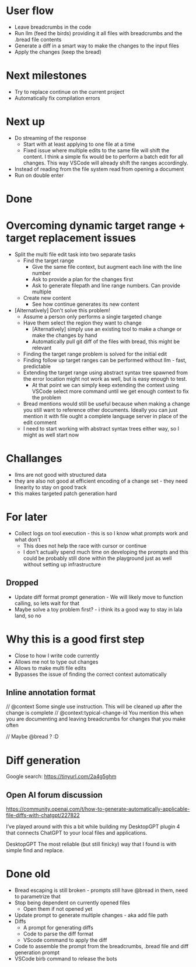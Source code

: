 # User flow
- Leave breadcrumbs in the code
- Run llm (feed the birds) providing it all files with breadcrumbs and the .bread file contents
- Generate a diff in a smart way to make the changes to the input files
- Apply the changes (keep the bread)

# Next milestones
- Try to replace continue on the current project
- Automatically fix compilation errors

# Next up
- Do streaming of the response
  - Start with at least applying to one file at a time
  - Fixed issue where multiple edits to the same file will shift the content. I think a simple fix would be to perform a batch edit for all changes. This way VSCode will already shift the ranges accordingly.
- Instead of reading from the file system read from opening a document
- Run on double enter

# Done


# Overcoming dynamic target range + target replacement issues
- Split the multi file edit task into two separate tasks
  - Find the target range
    - Give the same file context, but augment each line with the line number
    - Ask to provide a plan for the changes first
    - Ask to generate filepath and line range numbers. Can provide multiple
  - Create new content
    - See how continue generates its new content
- [Alternatively] Don't solve this problem!
  - Assume a person only performs a single targeted change
  - Have them select the region they want to change
    - [Alternatively] simply use an existing tool to make a change or make the changes by hand
    - Automatically pull git diff of the files with bread, this might be relevant
  - Finding the target range problem is solved for the initial edit
  - Finding follow up target ranges can be performed without llm - fast, predictable
  - Extending the target range using abstract syntax tree spawned from the error location might not work as well, but is easy enough to test. 
    - At that point we can simply keep extending the context using VSCode select more command until we get enough context to fix the problem
  - Bread mentions would still be useful because when making a change you still want to reference other documents. Ideally you can just mention it with file ought a complete language server in place of the edit comment
  - I need to start working with abstract syntax trees either way, so I might as well start now

# Challanges
- llms are not good with structured data
- they are also not good at efficient encoding of a change set - they need linearity to stay on good track
- this makes targeted patch generation hard

# For later
- Collect logs on tool execution - this is so I know what prompts work and what don't
  - This does not help the race with cursor or continue
  - I don't actually spend much time on developing the prompts and this could be probably still done within the playground just as well without setting up infrastructure


## Dropped
- Update diff format prompt generation - We will likely move to function calling, so lets wait for that
- Maybe solve a toy problem first? - i think its a good way to stay in lala land, so no

# Why this is a good first step
- Close to how I write code currently
- Allows me not to type out changes
- Allows to make multi file edits
- Bypasses the issue of finding the correct context automatically

## Inline annotation format
// @context Some single use instruction. This will be cleaned up after the change is complete
// @context:typical-change-id You mention this when you are documenting and leaving breadcrumbs for changes that you make often

// Maybe @bread ? :D

# Diff generation
Google search: https://tinyurl.com/2a4g5ghm

## Open AI forum discussion

https://community.openai.com/t/how-to-generate-automatically-applicable-file-diffs-with-chatgpt/227822

I’ve played around with this a bit while building my DesktopGPT plugin 4 that connects ChatGPT to your local files and applications.

DesktopGPT
The most reliable (but still finicky) way that I found is with simple find and replace. 

# Done old
- Bread escaping is still broken - prompts still have @bread in them, need to parametrize that
- Stop being dependent on currently opened files
  - Open them if not opened yet
- Update prompt to generate multiple changes - aka add file path
- Diffs
  - A prompt for generating diffs
  - Code to parse the diff format
  - VScode command to apply the diff
- Code to assemble the prompt from the breadcrumbs, .bread file and diff generation prompt
- VSCode birb command to release the bots